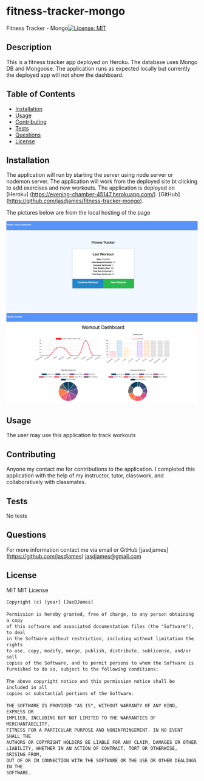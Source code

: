 # fitness-tracker-mongo

Fitness Tracker - Mongo[![License: MIT](https://img.shields.io/badge/License-MIT-yellow.svg)](https://opensource.org/licenses/MIT)

## Description

This is a fitness tracker app deployed on Heroku. The database uses Mongo DB and Mongoose. The application runs as expected locally but currently the deployed app will not show the dashboard.

## Table of Contents

- [Installation](#installation)
- [Usage](#usage)
- [Contributing](#contributing)
- [Tests](#tests)
- [Questions](#questions)
- [License](#license)

## Installation

The application will run by starting the server using node server or nodemon server. The application will work from the deployed site bt clicking to add exercises and new workouts. The application is deployed on [Heroku] (https://evening-chamber-45147.herokuapp.com/). [GitHub] (https://github.com/jasdjames/fitness-tracker-mongo).

The pictures below are from the local hosting of the page

![Screenshot-1](public/img/1.png)
![Screenshot-2](public/img/2.png)

## Usage

The user may use this application to track workouts

## Contributing

Anyone my contact me for contributions to the application. I completed this application with the help of my instructor, tutor, classwork, and collaboratively with classmates.

## Tests

No tests

## Questions

For more information contact me via email or GitHub
[jasdjames]
(https://github.com/jasdjames)
jasdjames@gmail.com

## License

MIT
MIT License

    Copyright (c) [year] [JasDJames]

    Permission is hereby granted, free of charge, to any person obtaining a copy
    of this software and associated documentation files (the "Software"), to deal
    in the Software without restriction, including without limitation the rights
    to use, copy, modify, merge, publish, distribute, sublicense, and/or sell
    copies of the Software, and to permit persons to whom the Software is
    furnished to do so, subject to the following conditions:

    The above copyright notice and this permission notice shall be included in all
    copies or substantial portions of the Software.

    THE SOFTWARE IS PROVIDED "AS IS", WITHOUT WARRANTY OF ANY KIND, EXPRESS OR
    IMPLIED, INCLUDING BUT NOT LIMITED TO THE WARRANTIES OF MERCHANTABILITY,
    FITNESS FOR A PARTICULAR PURPOSE AND NONINFRINGEMENT. IN NO EVENT SHALL THE
    AUTHORS OR COPYRIGHT HOLDERS BE LIABLE FOR ANY CLAIM, DAMAGES OR OTHER
    LIABILITY, WHETHER IN AN ACTION OF CONTRACT, TORT OR OTHERWISE, ARISING FROM,
    OUT OF OR IN CONNECTION WITH THE SOFTWARE OR THE USE OR OTHER DEALINGS IN THE
    SOFTWARE.

